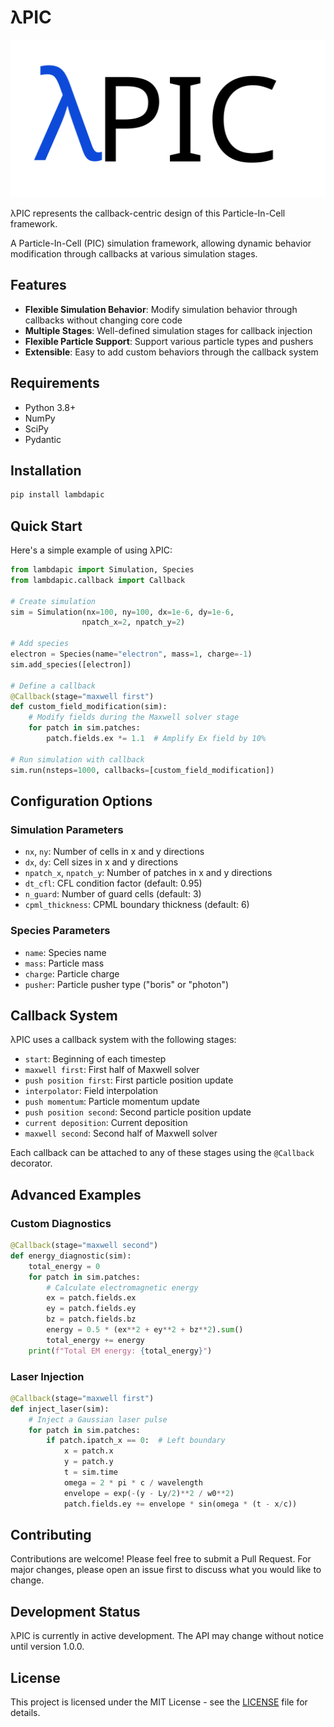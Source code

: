 # λPIC

![λPIC](lambdaPIC.svg)

λPIC represents the callback-centric design of this Particle-In-Cell framework.

A Particle-In-Cell (PIC) simulation framework, allowing dynamic behavior modification through callbacks at various simulation stages.

## Features

- **Flexible Simulation Behavior**: Modify simulation behavior through callbacks without changing core code
- **Multiple Stages**: Well-defined simulation stages for callback injection
- **Flexible Particle Support**: Support various particle types and pushers
- **Extensible**: Easy to add custom behaviors through the callback system

## Requirements

- Python 3.8+
- NumPy
- SciPy
- Pydantic

## Installation

```bash
pip install lambdapic
```

## Quick Start

Here's a simple example of using λPIC:

```python
from lambdapic import Simulation, Species
from lambdapic.callback import Callback

# Create simulation
sim = Simulation(nx=100, ny=100, dx=1e-6, dy=1e-6, 
                npatch_x=2, npatch_y=2)

# Add species
electron = Species(name="electron", mass=1, charge=-1)
sim.add_species([electron])

# Define a callback
@Callback(stage="maxwell first")
def custom_field_modification(sim):
    # Modify fields during the Maxwell solver stage
    for patch in sim.patches:
        patch.fields.ex *= 1.1  # Amplify Ex field by 10%

# Run simulation with callback
sim.run(nsteps=1000, callbacks=[custom_field_modification])
```

## Configuration Options

### Simulation Parameters

- `nx`, `ny`: Number of cells in x and y directions
- `dx`, `dy`: Cell sizes in x and y directions
- `npatch_x`, `npatch_y`: Number of patches in x and y directions
- `dt_cfl`: CFL condition factor (default: 0.95)
- `n_guard`: Number of guard cells (default: 3)
- `cpml_thickness`: CPML boundary thickness (default: 6)

### Species Parameters

- `name`: Species name
- `mass`: Particle mass
- `charge`: Particle charge
- `pusher`: Particle pusher type ("boris" or "photon")

## Callback System

λPIC uses a callback system with the following stages:

- `start`: Beginning of each timestep
- `maxwell first`: First half of Maxwell solver
- `push position first`: First particle position update
- `interpolator`: Field interpolation
- `push momentum`: Particle momentum update
- `push position second`: Second particle position update
- `current deposition`: Current deposition
- `maxwell second`: Second half of Maxwell solver

Each callback can be attached to any of these stages using the `@Callback` decorator.

## Advanced Examples

### Custom Diagnostics

```python
@Callback(stage="maxwell second")
def energy_diagnostic(sim):
    total_energy = 0
    for patch in sim.patches:
        # Calculate electromagnetic energy
        ex = patch.fields.ex
        ey = patch.fields.ey
        bz = patch.fields.bz
        energy = 0.5 * (ex**2 + ey**2 + bz**2).sum()
        total_energy += energy
    print(f"Total EM energy: {total_energy}")
```

### Laser Injection

```python
@Callback(stage="maxwell first")
def inject_laser(sim):
    # Inject a Gaussian laser pulse
    for patch in sim.patches:
        if patch.ipatch_x == 0:  # Left boundary
            x = patch.x
            y = patch.y
            t = sim.time
            omega = 2 * pi * c / wavelength
            envelope = exp(-(y - Ly/2)**2 / w0**2)
            patch.fields.ey += envelope * sin(omega * (t - x/c))
```

## Contributing

Contributions are welcome! Please feel free to submit a Pull Request. For major changes, please open an issue first to discuss what you would like to change.

## Development Status

λPIC is currently in active development. The API may change without notice until version 1.0.0.

## License

This project is licensed under the MIT License - see the [LICENSE](LICENSE) file for details.
